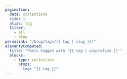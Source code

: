 ```yaml
---
pagination:
  data: collections
  size: 1
  alias: tag
  filter:
    - all
    - blog
permalink: "/blog/tags/{{ tag | slug }}/"
eleventyComputed:
  title: "Posts tagged with '{{ tag | capitalize }}'"
  blocks:
    - type: collection
      props:
        tag: "{{ tag }}"
---
```

